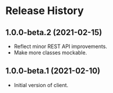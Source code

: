 # Release History

## 1.0.0-beta.2 (2021-02-15)
- Reflect minor REST API improvements.
- Make more classes mockable.

## 1.0.0-beta.1 (2021-02-10)
- Initial version of client.
